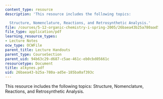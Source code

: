 ```yaml
---
content_type: resource
description: 'This resource includes the following topics:

  Structure, Nomenclature, Reactions, and Retrosynthetic Analysis.'
file: /courses/5-12-organic-chemistry-i-spring-2005/26baea43b25a780aad5e185ba0af393c_alkynes.pdf
file_type: application/pdf
learning_resource_types:
- Lecture Notes
ocw_type: OCWFile
parent_title: Lecture Handouts
parent_type: CourseSection
parent_uid: 94b63c29-d687-c5ae-461c-eb0cbd05661c
resourcetype: Document
title: alkynes.pdf
uid: 26baea43-b25a-780a-ad5e-185ba0af393c
---
```

This resource includes the following topics:
Structure, Nomenclature, Reactions, and Retrosynthetic Analysis.


